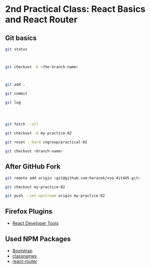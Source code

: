 # 2nd Practical Class: React Basics and React Router

## Git basics

```bash
git status



git checkout -b <the-branch-name>



git add .

git commit

git log




git fetch --all

git checkout -b my-practice-02

git reset --hard cngroup/practical-02

git checkout <branch-name>
```

## After GitHub Fork

```bash
git remote add origin <git@github.com:heracek/vse-4it445.git>

git checkout my-practice-02

git push --set-upstream origin my-practice-02

```

## Firefox Plugins
- [React Developer Tools](https://addons.mozilla.org/en-us/firefox/addon/react-devtools/)

## Used NPM Packages

- [Bootstrap](http://getbootstrap.com/)
- [classnames](https://github.com/JedWatson/classnames)
- [react-router](https://github.com/ReactTraining/react-router)
